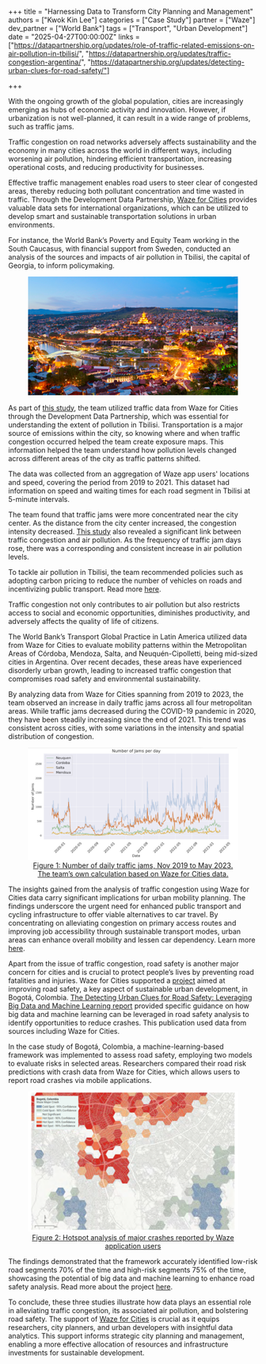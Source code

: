 +++
title = "Harnessing Data to Transform City Planning and Management"
authors = ["Kwok Kin Lee"]
categories = ["Case Study"]
partner = ["Waze"]
dev_partner = ["World Bank"]
tags = ["Transport", "Urban Development"]
date = "2025-04-27T00:00:00Z"
links = ["https://datapartnership.org/updates/role-of-traffic-related-emissions-on-air-pollution-in-tbilisi/", "https://datapartnership.org/updates/traffic-congestion-argentina/", "https://datapartnership.org/updates/detecting-urban-clues-for-road-safety/"]

+++

With the ongoing growth of the global population, cities are increasingly emerging as hubs of economic activity and innovation. However, if urbanization is not well-planned, it can result in a wide range of problems, such as traffic jams.

Traffic congestion on road networks adversely affects sustainability and the economy in many cities across the world in different ways, including worsening air pollution, hindering efficient transportation, increasing operational costs, and reducing productivity for businesses.

Effective traffic management enables road users to steer clear of congested areas, thereby reducing both pollutant concentration and time wasted in traffic. Through the Development Data Partnership, [Waze for Cities](https://www.waze.com/wazeforcities/) provides valuable data sets for international organizations, which can be utilized to develop smart and sustainable transportation solutions in urban environments.

For instance, the World Bank’s Poverty and Equity Team working in the South Caucasus, with financial support from Sweden, conducted an analysis of the sources and impacts of air pollution in Tbilisi, the capital of Georgia, to inform policymaking.


<figure align="center">
    <img src="harnessing-data-to-transform-city-planning-and-management_thumbnail.png">
</figure>


As part of [this study](https://datapartnership.org/updates/role-of-traffic-related-emissions-on-air-pollution-in-tbilisi/), the team utilized traffic data from Waze for Cities through the Development Data Partnership, which was essential for understanding the extent of pollution in Tbilisi. Transportation is a major source of emissions within the city, so knowing where and when traffic congestion occurred helped the team create exposure maps. This information helped the team understand how pollution levels changed across different areas of the city as traffic patterns shifted.

The data was collected from an aggregation of Waze app users' locations and speed, covering the period from 2019 to 2021. This dataset had information on speed and waiting times for each road segment in Tbilisi at 5-minute intervals.

The team found that traffic jams were more concentrated near the city center. As the distance from the city center increased, the congestion intensity decreased. [This study](https://datapartnership.org/updates/role-of-traffic-related-emissions-on-air-pollution-in-tbilisi/) also revealed a significant link between traffic congestion and air pollution. As the frequency of traffic jam days rose, there was a corresponding and consistent increase in air pollution levels.

To tackle air pollution in Tbilisi, the team recommended policies such as adopting carbon pricing to reduce the number of vehicles on roads and incentivizing public transport. Read more [here](https://datapartnership.org/updates/role-of-traffic-related-emissions-on-air-pollution-in-tbilisi/).

Traffic congestion not only contributes to air pollution but also restricts access to social and economic opportunities, diminishes productivity, and adversely affects the quality of life of citizens.

The World Bank’s Transport Global Practice in Latin America utilized data from Waze for Cities to evaluate mobility patterns within the Metropolitan Areas of Córdoba, Mendoza, Salta, and Neuquén-Cipolletti, being mid-sized cities in Argentina. Over recent decades, these areas have experienced disorderly urban growth, leading to increased traffic congestion that compromises road safety and environmental sustainability.

By analyzing data from Waze for Cities spanning from 2019 to 2023, the team observed an increase in daily traffic jams across all four metropolitan areas. While traffic jams decreased during the COVID-19 pandemic in 2020, they have been steadily increasing since the end of 2021. This trend was consistent across cities, with some variations in the intensity and spatial distribution of congestion.


<figure>
  <img src="harnessing-data-to-transform-city-planning-and-management_figure1.png" alt="Number of daily traffic jams in Argentina, Nov 2019 to May 2023" style="max-width: 100%; height: auto;">
    <center>
  <figcaption>
    <a href="https://datapartnership.org/updates/traffic-congestion-argentina/">
      Figure 1: Number of daily traffic jams, Nov 2019 to May 2023. The team’s own calculation based on Waze for Cities data.
    </a>
  </figcaption>
</center>
</figure>

The insights gained from the analysis of traffic congestion using Waze for Cities data carry significant implications for urban mobility planning. The findings underscore the urgent need for enhanced public transport and cycling infrastructure to offer viable alternatives to car travel. By concentrating on alleviating congestion on primary access routes and improving job accessibility through sustainable transport modes, urban areas can enhance overall mobility and lessen car dependency. Learn more [here](https://datapartnership.org/updates/traffic-congestion-argentina/).

Apart from the issue of traffic congestion, road safety is another major concern for cities and is crucial to protect people’s lives by preventing road fatalities and injuries. Waze for Cities supported a [project](https://datapartnership.org/updates/detecting-urban-clues-for-road-safety/) aimed at improving road safety, a key aspect of sustainable urban development, in Bogotá, Colombia. [The Detecting Urban Clues for Road Safety: Leveraging Big Data and Machine Learning report](https://documents1.worldbank.org/curated/en/099200002152227482/pdf/P170812026cd2b0550acec0ef8165301833.pdf) provided specific guidance on how big data and machine learning can be leveraged in road safety analysis to identify opportunities to reduce crashes. This publication used data from sources including Waze for Cities.

In the case study of Bogotá, Colombia, a machine-learning-based framework was implemented to assess road safety, employing two models to evaluate risks in selected areas. Researchers compared their road risk predictions with crash data from Waze for Cities, which allows users to report road crashes via mobile applications.

<figure>
  <img src="harnessing-data-to-transform-city-planning-and-management_figure2.png" alt="Hotspot analysis of major crashes reported by Waze users" style="max-width: 100%; height: auto;">
 <center>
    <figcaption>    
    <a href="https://datapartnership.org/updates/detecting-urban-clues-for-road-safety/" target="_blank">
      Figure 2: Hotspot analysis of major crashes reported by Waze application users
    </a>      
  </figcaption>
  </center>
</figure>

The findings demonstrated that the framework accurately identified low-risk road segments 70% of the time and high-risk segments 75% of the time, showcasing the potential of big data and machine learning to enhance road safety analysis. Read more about the project [here](https://datapartnership.org/updates/detecting-urban-clues-for-road-safety/).

To conclude, these three studies illustrate how data plays an essential role in alleviating traffic congestion, its associated air pollution, and bolstering road safety. The support of [Waze for Cities](https://www.waze.com/wazeforcities/) is crucial as it equips researchers, city planners, and urban developers with insightful data analytics. This support informs strategic city planning and management, enabling a more effective allocation of resources and infrastructure investments for sustainable development.

